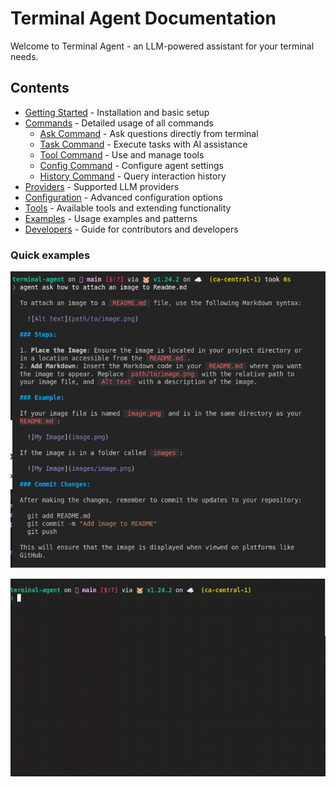 # Terminal Agent Documentation

Welcome to Terminal Agent - an LLM-powered assistant for your terminal needs.

## Contents

- [Getting Started](./getting-started.md) - Installation and basic setup
- [Commands](./commands.md) - Detailed usage of all commands
  - [Ask Command](./commands/ask.md) - Ask questions directly from terminal
  - [Task Command](./commands/task.md) - Execute tasks with AI assistance
  - [Tool Command](./commands/tool.md) - Use and manage tools
  - [Config Command](./commands/config.md) - Configure agent settings
  - [History Command](./commands/history.md) - Query interaction history
- [Providers](./providers.md) - Supported LLM providers
- [Configuration](./configuration.md) - Advanced configuration options
- [Tools](./tools.md) - Available tools and extending functionality
- [Examples](./examples.md) - Usage examples and patterns
- [Developers](./developers.md) - Guide for contributors and developers


### Quick examples

![answer to how to attach an image to Readme](./assets/aa-how-to-attach-image.png)

![example of streaming in terminal](./assets/stream-example.gif)